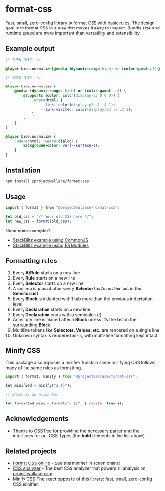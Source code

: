 # format-css

Fast, small, zero-config library to format CSS with basic [rules](#formatting-rules). The design goal is to format CSS in a way that makes it easy to inspect. Bundle size and runtime speed are more important than versatility and extensibility.

## Example output

<!-- prettier-ignore -->
```css
/* TURN THIS: */

@layer base.normalize{@media (dynamic-range:high) or (color-gamut:p3){@supports (color:color(display-p3 0 0 0)){:where(html){--link:color(display-p3 .1 .4 1);--link-visited:color(display-p3 .6 .2 1)}}}}@layer base.normalize{:where(html) :where(dialog){background-color:var(--surface-1)}}

/* INTO THIS: */

@layer base.normalize {
	@media (dynamic-range: high) or (color-gamut: p3) {
		@supports (color: color(display-p3 0 0 0)) {
			:where(html) {
				--link: color(display-p3 .1 .4 1);
				--link-visited: color(display-p3 .6 .2 1);
			}
		}
	}
}

@layer base.normalize {
	:where(html) :where(dialog) {
		background-color: var(--surface-1);
	}
}
```

## Installation

```
npm install @projectwallace/format-css
```

## Usage

```js
import { format } from "@projectwallace/format-css";

let old_css = "/* Your old CSS here */";
let new_css = format(old_css);
```

Need more examples?

- [StackBlitz example using CommonJS](https://stackblitz.com/edit/stackblitz-starters-phchci?file=index.js)
- [StackBlitz example using ES Modules](https://stackblitz.com/edit/stackblitz-starters-hrhsed?file=index.js)

## Formatting rules

1. Every **AtRule** starts on a new line
1. Every **Rule** starts on a new line
1. Every **Selector** starts on a new line
1. A comma is placed after every **Selector** that’s not the last in the **SelectorList**
1. Every **Block** is indented with 1 tab more than the previous indentation level
1. Every **Declaration** starts on a new line
1. Every **Declaration** ends with a semicolon (;)
1. An empty line is placed after a **Block** unless it’s the last in the surrounding **Block**
1. Multiline tokens like **Selectors, Values, etc.** are rendered on a single line
1. Unknown syntax is rendered as-is, with multi-line formatting kept intact

## Minify CSS

This package also exposes a minifier function since minifying CSS follows many of the same rules as formatting.

```js
import { format, minify } from "@projectwallace/format-css";

let minified = minify("a {}");

// which is an alias for

let formatted_mini = format("a {}", { minify: true });
```

## Acknowledgements

- Thanks to [CSSTree](https://github.com/csstree/csstree) for providing the necessary parser and the interfaces for our CSS Types (the **bold** elements in the list above)

## Related projects

- [Format CSS online](https://www.projectwallace.com/prettify-css?utm_source=github&utm_medium=wallace_format_css_related_projects) - See this minifier in action online!
- [CSS Analyzer](https://github.com/projectwallace/css-analyzer) - The best CSS analyzer that powers all analysis on [projectwallace.com](https://www.projectwallace.com?utm_source=github&utm_medium=wallace_format_css_related_projects)
- [Minify CSS](https://github.com/projectwallace/minify-css) The exact opposite of this library: fast, small, zero-config CSS minifier.
